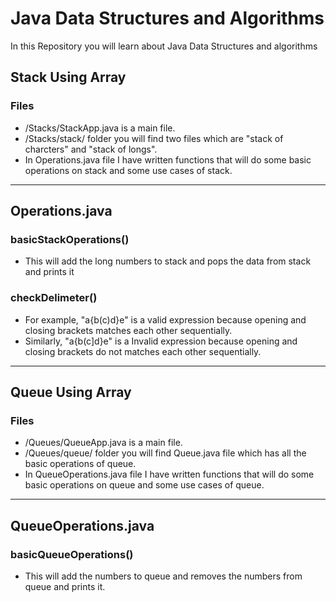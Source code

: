 # Java Data Structures and Algorithms

<p>In this Repository you will learn about Java Data Structures and algorithms</p>

## Stack Using Array

### Files
- /Stacks/StackApp.java is a main file.
- /Stacks/stack/ folder you will find two files which are "stack of charcters" and "stack of longs".
- In Operations.java file I have written functions that will do some basic operations on stack and some use cases of stack.
---
## Operations.java
### basicStackOperations()
- This will add the long numbers to stack and pops the data from stack and prints it
### checkDelimeter()
- For example, "a{b(c)d}e" is a valid expression because opening and closing brackets matches each other sequentially.
- Similarly, "a{b(c]d}e" is a Invalid expression because opening and closing brackets do not matches each other sequentially.

---

## Queue Using Array

### Files
- /Queues/QueueApp.java is a main file.
- /Queues/queue/ folder you will find Queue.java file which has all the basic operations of queue.
- In QueueOperations.java file I have written functions that will do some basic operations on queue and some use cases of queue.
---
## QueueOperations.java
### basicQueueOperations()
- This will add the numbers to queue and removes the numbers from queue and prints it.